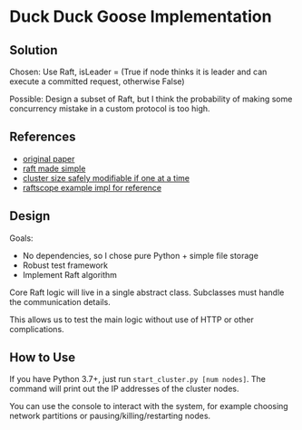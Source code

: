 # Duck Duck Goose Implementation


## Solution

Chosen: Use Raft, isLeader = (True if node thinks it is leader and can execute a committed request, otherwise False)

Possible: Design a subset of Raft, but I think the probability of making some concurrency mistake in a custom protocol is too high.


## References


- [original paper](https://raft.github.io/raft.pdf)
- [raft made simple](https://levelup.gitconnected.com/raft-consensus-protocol-made-simpler-922c38675181)
- [cluster size safely modifiable if one at a time](https://eileen-code4fun.medium.com/raft-cluster-membership-change-protocol-f57cc17d1c03)
- [raftscope example impl for reference](https://github.com/ongardie/raftscope/blob/5b0c10ab51f873721895e7470b49e04c94bf826f/raft.js)


## Design

Goals:
- No dependencies, so I chose pure Python + simple file storage
- Robust test framework
- Implement Raft algorithm

Core Raft logic will live in a single abstract class. Subclasses must handle the communication details.

This allows us to test the main logic without use of HTTP or other complications.

## How to Use

If you have Python 3.7+, just run `start_cluster.py [num nodes]`. The command will print out the IP addresses of the cluster nodes.

You can use the console to interact with the system, for example choosing network partitions or pausing/killing/restarting nodes.
